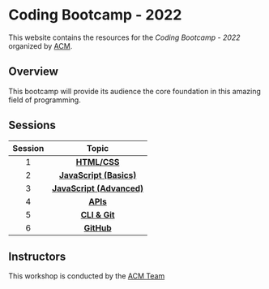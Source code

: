 # Coding Bootcamp - 2022

This website contains the resources for the *Coding Bootcamp - 2022* organized by [ACM](https://www.acmbpdc.org/).

## Overview

This bootcamp will provide its audience the core foundation in this amazing field of programming.

## Sessions

| Session | Topic |
| :-----: |:-------------:|
| 1 | [**HTML/CSS**](./01-HTML-CSS) |
| 2 | [**JavaScript (Basics)**](./02-JavaScript-1) |
| 3 | [**JavaScript (Advanced)**](./03-JavaScript-2) |
| 4 | [**APIs**](./04-API) |
| 5 | [**CLI & Git**](./05-CLI-Git) |
| 6 | [**GitHub**](./06-GitHub) |

## Instructors

This workshop is conducted by the [ACM Team](https://www.acmbpdc.org/about)